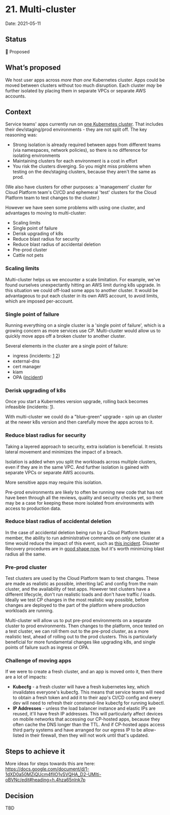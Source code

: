 # 21. Multi-cluster

Date: 2021-05-11

## Status

🤔 Proposed

## What’s proposed

We host user apps across *more than one* Kubernetes cluster. Apps could be moved between clusters without too much disruption. Each cluster *may* be further isolated by placing them in separate VPCs or separate AWS accounts.

## Context

Service teams' apps currently run on [one Kubernetes cluster](012-One-cluster-for-dev-staging-prod.html). That includes their dev/staging/prod environments - they are not split off. The key reasoning was:

* Strong isolation is already required between apps from different teams (via namespaces, network policies), so there is no difference for isolating environments
* Maintaining clusters for each environment is a cost in effort
* You risk the clusters diverging. So you might miss problems when testing on the dev/staging clusters, because they aren't the same as prod.

(We also have clusters for other purposes: a 'management' cluster for Cloud Platform team's CI/CD and ephemeral 'test' clusters for the Cloud Platform team to test changes to the cluster.)

However we have seen some problems with using one cluster, and advantages to moving to multi-cluster:

* Scaling limits
* Single point of failure
* Derisk upgrading of k8s
* Reduce blast radius for security
* Reduce blast radius of accidental deletion
* Pre-prod cluster
* Cattle not pets

### Scaling limits

Multi-cluster helps us we encounter a scale limitation. For example, we've found ourselves unexpectantly hitting an AWS limit during k8s upgrade. In this situation we could off-load some apps to another cluster. It would be advantageous to put each cluster in its own AWS account, to avoid limits, which are imposed per-account.

### Single point of failure

Running everything on a single cluster is a 'single point of failure', which is a growing concern as more services use CP. Multi-cluster would allow us to quickly move apps off a broken cluster to another cluster.

Several elements in the cluster are a single point of failure:

* ingress (incidents: [1](https://runbooks.cloud-platform.service.justice.gov.uk/incident-log.html#incident-on-2020-10-06-09-07-intermittent-quot-micro-downtimes-quot-on-various-services-using-dedicated-ingress-controllers) [2](https://runbooks.cloud-platform.service.justice.gov.uk/incident-log.html#incident-on-2020-04-15-10-58-nginx-tls))
* external-dns
* cert manager
* kiam
* OPA ([incident](https://runbooks.cloud-platform.service.justice.gov.uk/incident-log.html#incident-on-2020-02-25-10-58))

### Derisk upgrading of k8s

Once you start a Kubernetes version upgrade, rolling back becomes infeasible (incidents: [1](https://runbooks.cloud-platform.service.justice.gov.uk/incident-log.html#q1-2020-january-march)).

With multi-cluster we could do a "blue-green" upgrade - spin up an cluster at the newer k8s version and then carefully move the apps across to it.

### Reduce blast radius for security

Taking a layered approach to security, extra isolation is beneficial. It resists lateral movement and minimizes the impact of a breach.

Isolation is added when you split the workloads across multiple clusters, even if they are in the same VPC. And further isolation is gained with separate VPCs or separate AWS accounts.

More sensitive apps may require this isolation.

Pre-prod environments are likely to often be running new code that has not have been through all the reviews, quality and security checks yet, so there may be a case for keeping these more isolated from environments with access to production data.

### Reduce blast radius of accidental deletion

In the case of accidental deletion being run by a Cloud Platform team member, the ability to run administrative commands on only one cluster at a time would reduce the impact of this event, such as [this incident](https://runbooks.cloud-platform.service.justice.gov.uk/incident-log.html#incident-on-2020-09-21-18-27-some-cloud-platform-components-destroyed). Disaster Recovery procedures are in [good shape now](https://runbooks.cloud-platform.service.justice.gov.uk/disaster-recovery-scenarios.html#cloud-platform-disaster-recovery-scenarios), but it's worth minimizing blast radius all the same.

### Pre-prod cluster

Test clusters are used by the Cloud Platform team to test changes. These are made as realistic as possible, inheriting IaC and config from the main cluster, and the availability of test apps. However test clusters have a different lifecycle, don't run realistic loads and don't have traffic / loads. Ideally we test CP changes in the most realistic way possible, before changes are deployed to the part of the platform where production workloads are running.

Multi-cluster will allow us to put pre-prod environments on a separate cluster to prod environments. Then changes to the platform, once tested on a test cluster, we can roll them out to the pre-prod cluster, as a more realistic test, ahead of rolling out to the prod clusters. This is particularly beneficial for more fundamental changes like upgrading k8s, and single points of failure such as ingress or OPA.

### Challenge of moving apps

If we were to create a fresh cluster, and an app is moved onto it, then there are a lot of impacts:

* **Kubecfg** - a fresh cluster will have a fresh kubernetes key, which invalidates everyone's kubecfg. This means that service teams will need to obtain a fresh token and add it to their app's CI/CD config and every dev will need to refresh their command-line kubecfg for running kubectl.
* **IP Addresses** - unless the load balancer instance and elastic IPs are reused, it'll have fresh IP addresses. This will particularly affect devices on mobile networks that accessing our CP-hosted apps, because they often cache the DNS longer than the TTL. And if CP-hosted apps access third party systems and have arranged for our egress IP to be allow-listed in their firewall, then they will not work until that's updated.

## Steps to achieve it

More ideas for steps towards this are here:
https://docs.google.com/document/d/1-1dXD0a50MZiQUcm4fIIO1ySVQHA_D2-UMIti-oBVNc/edit#heading=h.4hza65nlnk7p

## Decision

TBD

